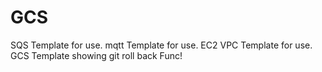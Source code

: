 # GCS 
SQS Template for use.
mqtt Template for use.
EC2 VPC Template for use.
GCS Template
showing git roll back Func!